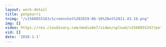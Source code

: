 ```yaml
---
layout: work-detail
title: potpourri
tnimg: "/v1560855163/Screenshot%202019-06-18%20at%2011.43.10.png"
img: []
video: https://res.cloudinary.com/media4e7/video/upload/v1560855247/potpourri_gd64o0.mp4
vid: []
date: '2010-1-1'
---
```


